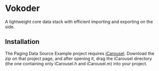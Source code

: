 Vokoder
=======

A lightweight core data stack with efficient importing and exporting on the side.

Installation
------------
The Paging Data Source Example project requires [iCarousel](https://github.com/nicklockwood/iCarousel). Download the zip on that project page, and after opening it, drag the iCarousel directory (the one containing only iCarousel.h and iCarousel.m) into your project.

